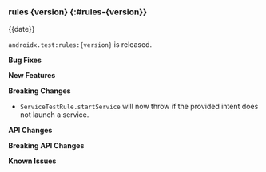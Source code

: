 ### rules {version} {:#rules-{version}}

{{date}}

`androidx.test:rules:{version}` is released.

**Bug Fixes**

**New Features**

**Breaking Changes**

* `ServiceTestRule.startService` will now throw if the provided intent does not
  launch a service.

**API Changes**

**Breaking API Changes**

**Known Issues**
